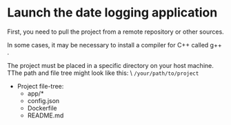 # Launch the date logging application

First, you need to pull the project from a remote repository or other sources.

In some cases, it may be necessary to install a compiler for C++ called g++ .

The project must be placed in a specific directory on your host machine. TThe path and file tree might look like this: \ 
`
/your/path/to/project
`
- Project file-tree:
     - app/*
     - config.json
     - Dockerfile
     - README.md
 
